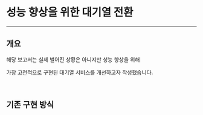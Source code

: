 # 성능 향상을 위한 대기열 전환
*** 

## 개요 
해당 보고서는 실제 벌어진 상황은 아니지만
성능 향상을 위해  

가장 고전적으로 구현된 대기열 서비스를 
개선하고자 작성했습니다.

<br>

## 기존 구현 방식 

